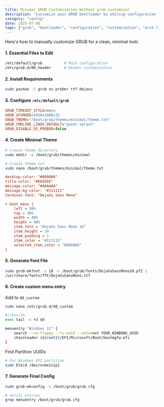 ```yaml
---
title: Minimal GRUB Customization Without grub-customizer
description: "Customize your GRUB bootloader by editing configuration files directly."
category: "config"
date: 2025-07-08
tags: ["grub", "bootloader", "configuration", "customization", "arch linux", "linux", "minimalism"]
---
```


Here's how to manually customize GRUB for a clean, minimal look:

#### 1. **Essential Files to Edit**
```bash
/etc/default/grub          # Main configuration
/etc/grub.d/00_header      # Header customization
```

#### 2. **Install Requirements**
```bash
sudo pacman -S grub os-prober ttf-dejavu
```

#### 3. **Configure `/etc/default/grub`**
```ini
GRUB_TIMEOUT_STYLE=menu
GRUB_GFXMODE=1920x1080x32
GRUB_THEME="/boot/grub/themes/minimal/theme.txt"
GRUB_CMDLINE_LINUX_DEFAULT="quiet splash"
GRUB_DISABLE_OS_PROBER=false
```

#### 4. **Create Minimal Theme**
```bash
# Create theme directory
sudo mkdir -p /boot/grub/themes/minimal

# Create theme.txt
sudo nano /boot/grub/themes/minimal/theme.txt
```
```ini
desktop-color: "#000000"
title-color: "#EEEEEE"
message-color: "#AAAAAA"
message-bg-color: "#111111"
terminal-font: "DejaVu Sans Mono"

+ boot_menu {
    left = 30%
    top = 30%
    width = 40%
    height = 40%
    item_font = "DejaVu Sans Mono 14"
    item_height = 30
    item_padding = 5
    item_color = "#111111"
    selected_item_color = "#888888"
}
```

#### 5. **Generate Font File**
```bash
sudo grub-mkfont -s 18 -o /boot/grub/fonts/DejaVuSansMono18.pf2 \
/usr/share/fonts/TTF/DejaVuSansMono.ttf
```

#### 6. **Create custom menu entry**

Add to `40_custom`
```bash
sudo nano /etc/grub.d/40_custom
```

```bash
#!/bin/sh
exec tail -n +3 $0

menuentry "Windows 11" {
    search --no-floppy --fs-uuid --set=root YOUR_WINDOWS_UUID
    chainloader (${root})/EFI/Microsoft/Boot/bootmgfw.efi
}
```

Find Partition UUIDs
```bash
# For Windows EFI partition
sudo blkid /dev/nvme1n1p1
```

#### 7. **Generate Final Config**
```bash
sudo grub-mkconfig -o /boot/grub/grub.cfg

# Verify entries
grep menuentry /boot/grub/grub.cfg
```
